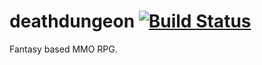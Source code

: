 deathdungeon [![Build Status](https://travis-ci.org/braungoodson/deathdungeon.png?branch=master)](https://travis-ci.org/braungoodson/deathdungeon)
============

Fantasy based MMO RPG.
